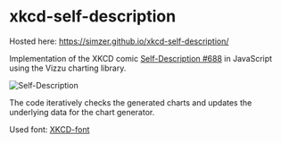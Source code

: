 # xkcd-self-description

Hosted here: https://simzer.github.io/xkcd-self-description/

Implementation of the XKCD comic [Self-Description #688](https://xkcd.com/688/)
in JavaScript using the Vizzu charting library.

![Self-Description](https://imgs.xkcd.com/comics/self_description.png)

The code iteratively checks the generated charts and updates the underlying data
for the chart generator. 

Used font: [XKCD-font](https://github.com/ipython/xkcd-font)
